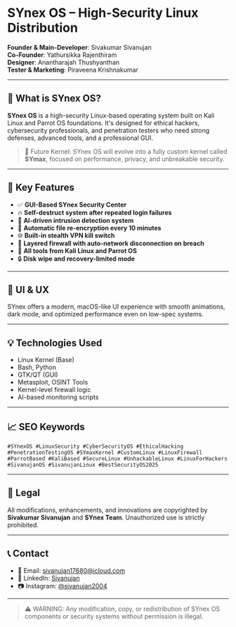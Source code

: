 # SYnex OS – High-Security Linux Distribution

**Founder & Main-Developer**: Sivakumar Sivanujan  
**Co-Founder**: Yathursikka Rajenthiram  
**Designer**: Anantharajah Thushyanthan  
**Tester & Marketing**: Piraveena Krishnakumar  

---

## 🔐 What is SYnex OS?

**SYnex OS** is a high-security Linux-based operating system built on Kali Linux and Parrot OS foundations. It's designed for ethical hackers, cybersecurity professionals, and penetration testers who need strong defenses, advanced tools, and a professional GUI.

> 🚨 Future Kernel: SYnex OS will evolve into a fully custom kernel called **SYmax**, focused on performance, privacy, and unbreakable security.

---

## 🌟 Key Features

- ✅ **GUI-Based SYnex Security Center**
- 🔥 **Self-destruct system after repeated login failures**
- 🧠 **AI-driven intrusion detection system**
- 🔄 **Automatic file re-encryption every 10 minutes**
- 🌐 **Built-in stealth VPN kill switch**
- 🧱 **Layered firewall with auto-network disconnection on breach**
- 🧰 **All tools from Kali Linux and Parrot OS**
- 🔒 **Disk wipe and recovery-limited mode**

---

## 📸 UI & UX

SYnex offers a modern, macOS-like UI experience with smooth animations, dark mode, and optimized performance even on low-spec systems.

---

## 💡 Technologies Used

- Linux Kernel (Base)
- Bash, Python
- GTK/QT (GUI)
- Metasploit, OSINT Tools
- Kernel-level firewall logic
- AI-based monitoring scripts

---

## 📈 SEO Keywords

`#SYnexOS #LinuxSecurity #CyberSecurityOS #EthicalHacking #PenetrationTestingOS #SYmaxKernel #CustomLinux #LinuxFirewall #ParrotBased #KaliBased #SecureLinux #UnhackableLinux #LinuxForHackers #SivanujanOS #SivanujanLinux #BestSecurityOS2025`

---

## 📜 Legal

All modifications, enhancements, and innovations are copyrighted by **Sivakumar Sivanujan** and **SYnex Team**. Unauthorized use is strictly prohibited.

---

## 📞 Contact

- 📧 Email: sivanujan17680@icloud.com  
- 🔗 LinkedIn: [Sivanujan](https://www.linkedin.com/in/sivanujan20041104)  
- 📷 Instagram: [@sivanujan2004](https://www.instagram.com/sivanujan2004)  
<!-- SEO Meta Tags -->
<!-- 
Keywords: SYnex OS, SYnex Linux, SYmax Kernel, Sivanujan Linux, custom Linux distro, secure Linux OS, ethical hacking OS, Kali Linux alternative, Parrot OS alternative, hacking Linux, Linux for penetration testing, Linux ISO, penetration testing tools, Linux distro 2025, cybersecurity tools, secure VPN OS, unhackable Linux, firewall OS, Linux with stealth VPN, hacking operating system, open source operating system, hacker Linux OS, pentesting Linux, AI security OS, Linux with AI, intrusion detection OS, secure kernel Linux, high security Linux, red team tools, blue team Linux, Linux forensics OS, OSINT Linux, OSINT tools, Kali based OS, Parrot based OS, Linux with metasploit, Linux for bug bounty, Linux for cyber experts, custom Linux ISO, custom Ubuntu OS, offensive security Linux, Kali Linux tools, ethical hacking tools, digital forensics OS, top hacking OS 2025, cyber threat OS, OS with self destruct, anti-forensics Linux, private Linux OS, encrypted Linux OS, hacker toolkit, best Linux distro for security, secure OS 2025, next-gen Linux OS, smart Linux OS, Linux for low-end PCs, stealth Linux, digital security OS, ultra secure OS, Linux for privacy, security-focused OS, hacker toolkit Linux, anonymous Linux distro, Linux firewall distro, Linux for coders, Linux system hardening, Linux for VPN users, anonymous OS, Linux malware analysis, penetration OS 2025, Linux privacy OS, Linux for experts, AI powered OS, AI firewall OS, kernel level security, stealth mode Linux, encrypted boot Linux, ethical hacker tools, data wipe OS, hacker bootable ISO, Linux for students, student hacker OS, hacker school OS, Kali tools preinstalled, Parrot tools preinstalled, hacker OS by Sivanujan, open source cybersecurity OS, Synex Project, cybersecurity students OS, firewall auto response, Linux hacker edition, Kali remastered, cyber OS 2025, Kali vs Parrot, best OS for pentesting, Linux for testing network security, forensic Linux ISO, military-grade Linux, Linux with auto file encryption, next gen secure OS, hacker GUI OS, OS with auto wipe, penetration distro 2025, Linux antivirus tools, Linux with AI firewall, Linux with stealth networking, Kali customized, SynexOS by Sivanujan, Synex GitHub, Kali-based security OS, security-focused Linux distro, security Linux distro 2025, OS for cybersecurity training, Kali-Powered OS, cyberwarfare Linux, low resource Linux OS, hacker operating system 2025, hacking tools operating system, cyber threat defense OS, AI-enhanced Linux distro, auto encryption OS, stealth OS, Ghost Linux, hacker command line OS, GUI hacking OS, SynexOS ISO download, Linux OS with dual GUI and CLI, advanced security operating system, secure forensic OS, private OS, OS with military encryption, Synex Security Center, hacker team OS, OS for red teams, OS for blackbox testing, exploit testing OS, GitHub hacking OS, secure kernel OS
-->

---

> ⚠️ WARNING: Any modification, copy, or redistribution of SYnex OS components or security systems without permission is illegal.

